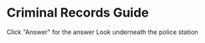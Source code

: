 # Criminal Records Guide

<tabs>
<tab title="Hidden">Click "Answer" for the answer</tab>
<tab title="Answer">Look underneath the police station</tab>
</tabs>